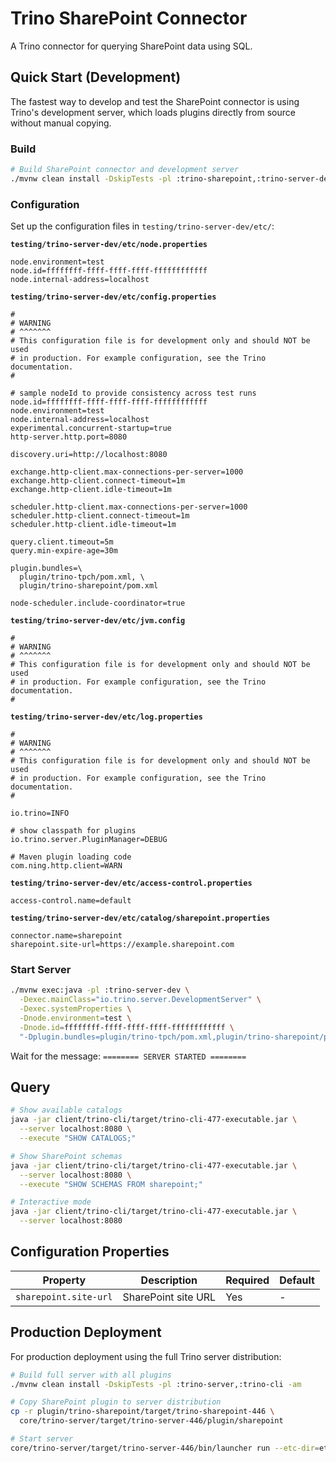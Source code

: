 # Trino SharePoint Connector

A Trino connector for querying SharePoint data using SQL.

## Quick Start (Development)

The fastest way to develop and test the SharePoint connector is using Trino's development server, which loads plugins directly from source without manual copying.

### Build

```bash
# Build SharePoint connector and development server
./mvnw clean install -DskipTests -pl :trino-sharepoint,:trino-server-dev,:trino-cli -am
```

### Configuration

Set up the configuration files in `testing/trino-server-dev/etc/`:

**`testing/trino-server-dev/etc/node.properties`**
```properties
node.environment=test
node.id=ffffffff-ffff-ffff-ffff-ffffffffffff
node.internal-address=localhost
```

**`testing/trino-server-dev/etc/config.properties`**
```properties
#
# WARNING
# ^^^^^^^
# This configuration file is for development only and should NOT be used
# in production. For example configuration, see the Trino documentation.
#

# sample nodeId to provide consistency across test runs
node.id=ffffffff-ffff-ffff-ffff-ffffffffffff
node.environment=test
node.internal-address=localhost
experimental.concurrent-startup=true
http-server.http.port=8080

discovery.uri=http://localhost:8080

exchange.http-client.max-connections-per-server=1000
exchange.http-client.connect-timeout=1m
exchange.http-client.idle-timeout=1m

scheduler.http-client.max-connections-per-server=1000
scheduler.http-client.connect-timeout=1m
scheduler.http-client.idle-timeout=1m

query.client.timeout=5m
query.min-expire-age=30m

plugin.bundles=\
  plugin/trino-tpch/pom.xml, \
  plugin/trino-sharepoint/pom.xml

node-scheduler.include-coordinator=true
```

**`testing/trino-server-dev/etc/jvm.config`**
```properties
#
# WARNING
# ^^^^^^^
# This configuration file is for development only and should NOT be used
# in production. For example configuration, see the Trino documentation.
#
```

**`testing/trino-server-dev/etc/log.properties`**
```properties
#
# WARNING
# ^^^^^^^
# This configuration file is for development only and should NOT be used
# in production. For example configuration, see the Trino documentation.
#

io.trino=INFO

# show classpath for plugins
io.trino.server.PluginManager=DEBUG

# Maven plugin loading code
com.ning.http.client=WARN
```

**`testing/trino-server-dev/etc/access-control.properties`**
```properties
access-control.name=default
```

**`testing/trino-server-dev/etc/catalog/sharepoint.properties`**
```properties
connector.name=sharepoint
sharepoint.site-url=https://example.sharepoint.com
```

### Start Server

```bash
./mvnw exec:java -pl :trino-server-dev \
  -Dexec.mainClass="io.trino.server.DevelopmentServer" \
  -Dexec.systemProperties \
  -Dnode.environment=test \
  -Dnode.id=ffffffff-ffff-ffff-ffff-ffffffffffff \
  "-Dplugin.bundles=plugin/trino-tpch/pom.xml,plugin/trino-sharepoint/pom.xml"
```

Wait for the message: `======== SERVER STARTED ========`

## Query

```bash
# Show available catalogs
java -jar client/trino-cli/target/trino-cli-477-executable.jar \
  --server localhost:8080 \
  --execute "SHOW CATALOGS;"

# Show SharePoint schemas
java -jar client/trino-cli/target/trino-cli-477-executable.jar \
  --server localhost:8080 \
  --execute "SHOW SCHEMAS FROM sharepoint;"

# Interactive mode
java -jar client/trino-cli/target/trino-cli-477-executable.jar \
  --server localhost:8080
```

## Configuration Properties

| Property | Description | Required | Default |
|----------|-------------|----------|---------|
| `sharepoint.site-url` | SharePoint site URL | Yes | - |

## Production Deployment

For production deployment using the full Trino server distribution:

```bash
# Build full server with all plugins
./mvnw clean install -DskipTests -pl :trino-server,:trino-cli -am

# Copy SharePoint plugin to server distribution
cp -r plugin/trino-sharepoint/target/trino-sharepoint-446 \
  core/trino-server/target/trino-server-446/plugin/sharepoint

# Start server
core/trino-server/target/trino-server-446/bin/launcher run --etc-dir=etc
```
